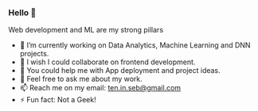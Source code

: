 ### Hello 👋

Web development and ML are my strong pillars

- 🔭 I’m currently working on Data Analytics, Machine Learning and DNN projects.
- 👯 I wish I could collaborate on frontend development.
- 🤔 You could help me with App deployment and project ideas.
- 💬 Feel free to ask me about my work.
- 📫 Reach me on my email: ten.in.seb@gmail.com
- ⚡ Fun fact: Not a Geek!

